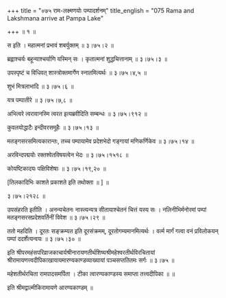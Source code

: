 +++
title = "०७५ राम-लक्ष्मणयोः पम्पादर्शनम्"
title_english = "075 Rama and Lakshmana arrive at Pampa Lake"

+++
 ॥ १ ॥   

  

स इति । महात्मनां प्रभावं शबर्युक्तम्  ॥  ३।७५।२ ॥   

  

ब्रह्वाश्चर्यः बहून्याश्चर्याणि यस्मिन् सः । कृतात्मनां शुद्धचित्तानाम्  ॥  ३।७५।३ ॥   

  

उपस्पृष्टं च विधिवत् शास्त्रोक्तमार्गेण स्नातमित्यर्थः  ॥  ३।७५।४,५ ॥   

  

शुभं मित्रलाभादि  ॥  ३।७५।६ ॥   

  

यत्र पम्पातीरे  ॥  ३।७५।७,८ ॥   

  

अभित्वरे त्वरावानस्मि त्वरत इत्यब्रवीदिति सम्बन्धः  ॥  ३।७५।९१२ ॥   

  

कुवलयोद्धाटैः इन्दीवरसमूहैः  ॥  ३।७५।१३ ॥   

  

मतङ्गसरसमित्यकारान्तः, तच्च पम्पायामेव प्रदेशभेदो गङ्गायां मणिकर्णिकेव  ॥  ३।७५।१४ ॥   

  

अरविन्दपद्मयोः रक्तश्वेतविषयत्वेन भेदः  ॥  ३।७५।१५१८ ॥   

  

कोयष्टिकादयः पक्षिविशेषाः  ॥  ३।७५।१९,२० ॥   

  

\[तिलकादिभिः काशते प्रकाशते इति तथोक्ता  ॥ \]  ॥   

३।७५।२१२८  ॥   

उपसंहरति इतीति । अनन्यचेतनः नास्त्यन्यत्र सीतायाश्चेतनं चित्तं यस्य सः । नलिनीभिर्मनोरमां पम्पां मतङ्गसरसप्रदेशवर्तिनीं विवेश  ॥  ३।७५।२९ ॥   

  

ततो महदिति । दूरतः सङ्क्रम्यत इति दूरसंक्रमम्, दूरतोगम्यमानमित्यर्थः । वर्त्म मार्गं गत्वा वनं प्रविलोकयन् पम्पां ददर्शेत्यन्वयः  ॥  ३।७५।३० ॥   

  

इति श्रीपरमहंसपरिव्राजकाचार्यश्रीनारायणतीर्थशिष्यश्रीमहेश्वरतीर्थविरचितायां श्रीरामायणत्त्वदीपिकाखायायमारण्यकाण्डव्याख्यायां पञ्चसप्ततितमः सर्गः  ॥  ३।७५ ॥   

  

महेशतीर्थरचिता रामपादसमर्पिता । टीका त्वारण्यकाण्डस्य समाप्ता तत्त्वदीपिका  ॥   ॥   

इति श्रीमद्वाल्मीकिरामायणे आरण्यकाण्डम्  ॥   

